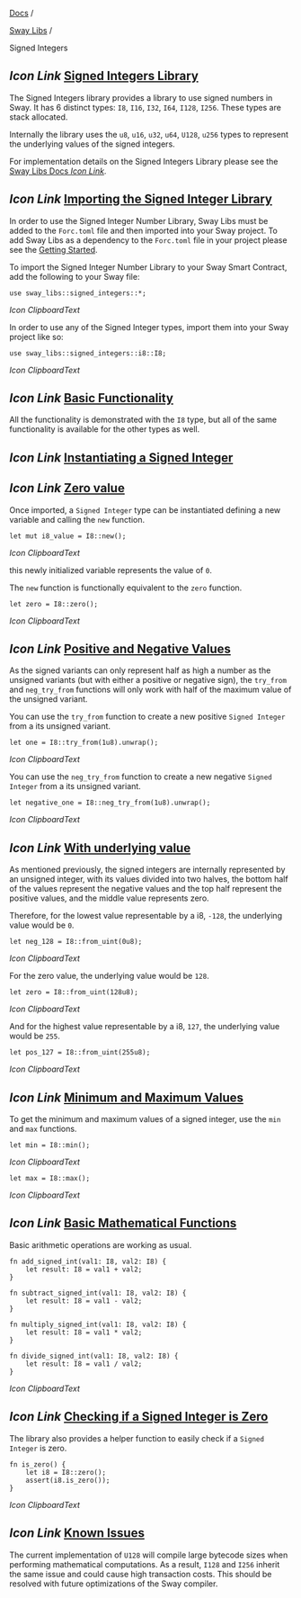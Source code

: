 [Docs](https://docs.fuel.network/) /

[Sway Libs](https://docs.fuel.network/docs/sway-libs/) /

Signed Integers

## _Icon Link_ [Signed Integers Library](https://docs.fuel.network/docs/sway-libs/signed_integers/\#signed-integers-library)

The Signed Integers library provides a library to use signed numbers in Sway. It has 6 distinct types: `I8`, `I16`, `I32`, `I64`, `I128`, `I256`. These types are stack allocated.

Internally the library uses the `u8`, `u16`, `u32`, `u64`, `U128`, `u256` types to represent the underlying values of the signed integers.

For implementation details on the Signed Integers Library please see the [Sway Libs Docs _Icon Link_](https://fuellabs.github.io/sway-libs/master/sway_libs/signed_integers/index.html).

## _Icon Link_ [Importing the Signed Integer Library](https://docs.fuel.network/docs/sway-libs/signed_integers/\#importing-the-signed-integer-library)

In order to use the Signed Integer Number Library, Sway Libs must be added to the `Forc.toml` file and then imported into your Sway project. To add Sway Libs as a dependency to the `Forc.toml` file in your project please see the [Getting Started](https://docs.fuel.network/docs/sway-libs/getting_started/).

To import the Signed Integer Number Library to your Sway Smart Contract, add the following to your Sway file:

```fuel_Box fuel_Box-idXKMmm-css
use sway_libs::signed_integers::*;
```

_Icon ClipboardText_

In order to use any of the Signed Integer types, import them into your Sway project like so:

```fuel_Box fuel_Box-idXKMmm-css
use sway_libs::signed_integers::i8::I8;
```

_Icon ClipboardText_

## _Icon Link_ [Basic Functionality](https://docs.fuel.network/docs/sway-libs/signed_integers/\#basic-functionality)

All the functionality is demonstrated with the `I8` type, but all of the same functionality is available for the other types as well.

## _Icon Link_ [Instantiating a Signed Integer](https://docs.fuel.network/docs/sway-libs/signed_integers/\#instantiating-a-signed-integer)

## _Icon Link_ [Zero value](https://docs.fuel.network/docs/sway-libs/signed_integers/\#zero-value)

Once imported, a `Signed Integer` type can be instantiated defining a new variable and calling the `new` function.

```fuel_Box fuel_Box-idXKMmm-css
let mut i8_value = I8::new();
```

_Icon ClipboardText_

this newly initialized variable represents the value of `0`.

The `new` function is functionally equivalent to the `zero` function.

```fuel_Box fuel_Box-idXKMmm-css
let zero = I8::zero();
```

_Icon ClipboardText_

## _Icon Link_ [Positive and Negative Values](https://docs.fuel.network/docs/sway-libs/signed_integers/\#positive-and-negative-values)

As the signed variants can only represent half as high a number as the unsigned variants (but with either a positive or negative sign), the `try_from` and `neg_try_from` functions will only work with half of the maximum value of the unsigned variant.

You can use the `try_from` function to create a new positive `Signed Integer` from a its unsigned variant.

```fuel_Box fuel_Box-idXKMmm-css
let one = I8::try_from(1u8).unwrap();
```

_Icon ClipboardText_

You can use the `neg_try_from` function to create a new negative `Signed Integer` from a its unsigned variant.

```fuel_Box fuel_Box-idXKMmm-css
let negative_one = I8::neg_try_from(1u8).unwrap();
```

_Icon ClipboardText_

## _Icon Link_ [With underlying value](https://docs.fuel.network/docs/sway-libs/signed_integers/\#with-underlying-value)

As mentioned previously, the signed integers are internally represented by an unsigned integer, with its values divided into two halves, the bottom half of the values represent the negative values and the top half represent the positive values, and the middle value represents zero.

Therefore, for the lowest value representable by a i8, `-128`, the underlying value would be `0`.

```fuel_Box fuel_Box-idXKMmm-css
let neg_128 = I8::from_uint(0u8);
```

_Icon ClipboardText_

For the zero value, the underlying value would be `128`.

```fuel_Box fuel_Box-idXKMmm-css
let zero = I8::from_uint(128u8);
```

_Icon ClipboardText_

And for the highest value representable by a i8, `127`, the underlying value would be `255`.

```fuel_Box fuel_Box-idXKMmm-css
let pos_127 = I8::from_uint(255u8);
```

_Icon ClipboardText_

## _Icon Link_ [Minimum and Maximum Values](https://docs.fuel.network/docs/sway-libs/signed_integers/\#minimum-and-maximum-values)

To get the minimum and maximum values of a signed integer, use the `min` and `max` functions.

```fuel_Box fuel_Box-idXKMmm-css
let min = I8::min();
```

_Icon ClipboardText_

```fuel_Box fuel_Box-idXKMmm-css
let max = I8::max();
```

_Icon ClipboardText_

## _Icon Link_ [Basic Mathematical Functions](https://docs.fuel.network/docs/sway-libs/signed_integers/\#basic-mathematical-functions)

Basic arithmetic operations are working as usual.

```fuel_Box fuel_Box-idXKMmm-css
fn add_signed_int(val1: I8, val2: I8) {
    let result: I8 = val1 + val2;
}

fn subtract_signed_int(val1: I8, val2: I8) {
    let result: I8 = val1 - val2;
}

fn multiply_signed_int(val1: I8, val2: I8) {
    let result: I8 = val1 * val2;
}

fn divide_signed_int(val1: I8, val2: I8) {
    let result: I8 = val1 / val2;
}
```

_Icon ClipboardText_

## _Icon Link_ [Checking if a Signed Integer is Zero](https://docs.fuel.network/docs/sway-libs/signed_integers/\#checking-if-a-signed-integer-is-zero)

The library also provides a helper function to easily check if a `Signed Integer` is zero.

```fuel_Box fuel_Box-idXKMmm-css
fn is_zero() {
    let i8 = I8::zero();
    assert(i8.is_zero());
}
```

_Icon ClipboardText_

## _Icon Link_ [Known Issues](https://docs.fuel.network/docs/sway-libs/signed_integers/\#known-issues)

The current implementation of `U128` will compile large bytecode sizes when performing mathematical computations. As a result, `I128` and `I256` inherit the same issue and could cause high transaction costs. This should be resolved with future optimizations of the Sway compiler.